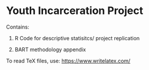 Youth Incarceration Project 
===========================

Contains: 
1) R Code for descriptive statisitcs/ project replication 

2) BART methodology appendix

To read TeX files, use: https://www.writelatex.com/
